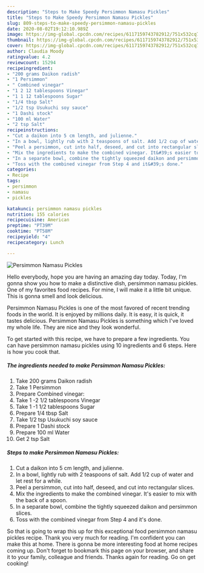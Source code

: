 ```yaml
---
description: "Steps to Make Speedy Persimmon Namasu Pickles"
title: "Steps to Make Speedy Persimmon Namasu Pickles"
slug: 809-steps-to-make-speedy-persimmon-namasu-pickles
date: 2020-08-02T19:12:10.989Z
image: https://img-global.cpcdn.com/recipes/6117159743782912/751x532cq70/persimmon-namasu-pickles-recipe-main-photo.jpg
thumbnail: https://img-global.cpcdn.com/recipes/6117159743782912/751x532cq70/persimmon-namasu-pickles-recipe-main-photo.jpg
cover: https://img-global.cpcdn.com/recipes/6117159743782912/751x532cq70/persimmon-namasu-pickles-recipe-main-photo.jpg
author: Claudia Moody
ratingvalue: 4.2
reviewcount: 15294
recipeingredient:
- "200 grams Daikon radish"
- "1 Persimmon"
- " Combined vinegar"
- "1 2 12 tablespoons Vinegar"
- "1 1 12 tablespoons Sugar"
- "1/4 tbsp Salt"
- "1/2 tsp Usukuchi soy sauce"
- "1 Dashi stock"
- "100 ml Water"
- "2 tsp Salt"
recipeinstructions:
- "Cut a daikon into 5 cm length, and julienne."
- "In a bowl, lightly rub with 2 teaspoons of salt. Add 1/2 cup of water and let rest for a while."
- "Peel a persimmon, cut into half, deseed, and cut into rectangular slices."
- "Mix the ingredients to make the combined vinegar. It&#39;s easier to mix with the back of a spoon."
- "In a separate bowl, combine the tightly squeezed daikon and persimmon slices."
- "Toss with the combined vinegar from Step 4 and it&#39;s done."
categories:
- Recipe
tags:
- persimmon
- namasu
- pickles

katakunci: persimmon namasu pickles 
nutrition: 155 calories
recipecuisine: American
preptime: "PT39M"
cooktime: "PT58M"
recipeyield: "4"
recipecategory: Lunch

---
```



![Persimmon Namasu Pickles](https://img-global.cpcdn.com/recipes/6117159743782912/751x532cq70/persimmon-namasu-pickles-recipe-main-photo.jpg)

Hello everybody, hope you are having an amazing day today. Today, I'm gonna show you how to make a distinctive dish, persimmon namasu pickles. One of my favorites food recipes. For mine, I will make it a little bit unique. This is gonna smell and look delicious.

Persimmon Namasu Pickles is one of the most favored of recent trending foods in the world. It is enjoyed by millions daily. It is easy, it is quick, it tastes delicious. Persimmon Namasu Pickles is something which I've loved my whole life. They are nice and they look wonderful.




To get started with this recipe, we have to prepare a few ingredients. You can have persimmon namasu pickles using 10 ingredients and 6 steps. Here is how you cook that.

<!--inarticleads1-->

##### The ingredients needed to make Persimmon Namasu Pickles:

1. Take 200 grams Daikon radish
1. Take 1 Persimmon
1. Prepare  Combined vinegar:
1. Take 1 -2 1/2 tablespoons Vinegar
1. Take 1 -1 1/2 tablespoons Sugar
1. Prepare 1/4 tbsp Salt
1. Take 1/2 tsp Usukuchi soy sauce
1. Prepare 1 Dashi stock
1. Prepare 100 ml Water
1. Get 2 tsp Salt




<!--inarticleads2-->

##### Steps to make Persimmon Namasu Pickles:

1. Cut a daikon into 5 cm length, and julienne.
1. In a bowl, lightly rub with 2 teaspoons of salt. Add 1/2 cup of water and let rest for a while.
1. Peel a persimmon, cut into half, deseed, and cut into rectangular slices.
1. Mix the ingredients to make the combined vinegar. It&#39;s easier to mix with the back of a spoon.
1. In a separate bowl, combine the tightly squeezed daikon and persimmon slices.
1. Toss with the combined vinegar from Step 4 and it&#39;s done.




So that is going to wrap this up for this exceptional food persimmon namasu pickles recipe. Thank you very much for reading. I'm confident you can make this at home. There is gonna be more interesting food at home recipes coming up. Don't forget to bookmark this page on your browser, and share it to your family, colleague and friends. Thanks again for reading. Go on get cooking!
